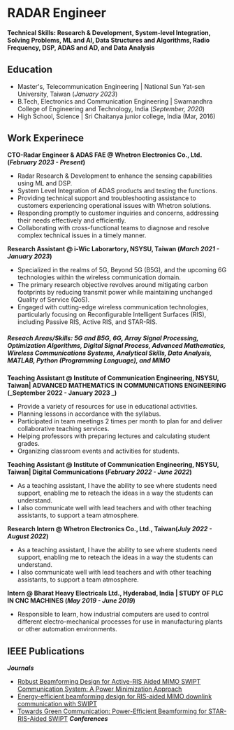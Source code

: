 # RADAR Engineer
#### Technical Skills: Research & Development, System-level Integration, Solving Problems, ML and AI, Data Structures and Algorithms, Radio Frequency, DSP, ADAS and AD, and Data Analysis

## Education
- Master's, Telecommunication Engineering | National Sun Yat-sen University, Taiwan (_January 2023_)
- B.Tech,  Electronics and Communication Engineering | Swarnandhra College of Engineering and Technology, India (_September, 2020_)
- High School, Science | Sri Chaitanya junior college, India (Mar, 2016)

## Work Experinece
**CTO-Radar Engineer & ADAS FAE @ Whetron Electronics Co., Ltd. (_February 2023 - Present_)**
-  Radar Research & Development to enhance the sensing capabilities using ML and DSP.
-  System Level Integration of ADAS products and testing the functions.
-  Providing technical support and troubleshooting assistance to customers experiencing operational issues with Whetron solutions.
-  Responding promptly to customer inquiries and concerns, addressing their needs effectively and efficiently.
-  Collaborating with cross-functional teams to diagnose and resolve complex technical issues in a timely manner.

**Research Assistant @ i-Wic Laborartory, NSYSU, Taiwan (_March 2021 - January 2023_)**
- Specialized in the realms of 5G, Beyond 5G (B5G), and the upcoming 6G technologies within the wireless communication domain.
- The primary research objective revolves around mitigating carbon footprints by reducing transmit power while maintaining unchanged Quality of Service (QoS).
- Engaged with cutting-edge wireless communication technologies, particularly focusing on Reconfigurable Intelligent Surfaces (RIS), including Passive RIS, Active RIS, and STAR-RIS.
##### Reseach Areas/Skills: 5G and B5G, 6G, Array Signal Processing, Optimization Algorithms, Digital Signal Process, Advanced Mathematics, Wireless Communications Systems, Analytical Skills, Data Analysis, MATLAB, Python (Programming Language), and MIMO

**Teaching Assistant @ Institute of Communication Engineering, NSYSU, Taiwan| ADVANCED MATHEMATICS IN COMMUNICATIONS ENGINEERING (_September 2022 - January 2023 _)**
- Provide a variety of resources for use in educational activities.
- Planning lessons in accordance with the syllabus.
- Participated in team meetings 2 times per month to plan for and deliver collaborative teaching services.
- Helping professors with preparing lectures and calculating student grades.
- Organizing classroom events and activities for students.

**Teaching Assistant @ Institute of Communication Engineering, NSYSU, Taiwan| Digital Communications (_February 2022 - June 2022_)**
- As a teaching assistant, I have the ability to see where students need support, enabling me to reteach the ideas in a way the students can understand.
- I also communicate well with lead teachers and with other teaching assistants, to support a team atmosphere.

**Research Intern @ Whetron Electronics Co., Ltd., Taiwan(_July 2022 - August 2022_)**
- As a teaching assistant, I have the ability to see where students need support, enabling me to reteach the ideas in a way the students can understand.
- I also communicate well with lead teachers and with other teaching assistants, to support a team atmosphere.

**Intern @ Bharat Heavy Electricals Ltd., Hyderabad, India | STUDY OF PLC IN CNC MACHINES (_May 2019 - June 2019_)**
- Responsible to learn, how industrial computers are used to control different electro-mechanical processes for use in manufacturing plants or other automation environments.

## IEEE Publications
***Journals***
- [Robust Beamforming Design for Active-RIS Aided MIMO SWIPT Communication System: A Power Minimization Approach](https://doi.org/10.1109/TWC.2023.3321959)
- [Energy-efficient beamforming design for RIS-aided MIMO downlink communication with SWIPT](https://doi.org/10.1109/TGCN.2023.3273031)
- [Towards Green Communication: Power-Efficient Beamforming for STAR-RIS-Aided SWIPT](https://doi.org/10.1109/TGCN.2024.3370555)
***Conferences***
